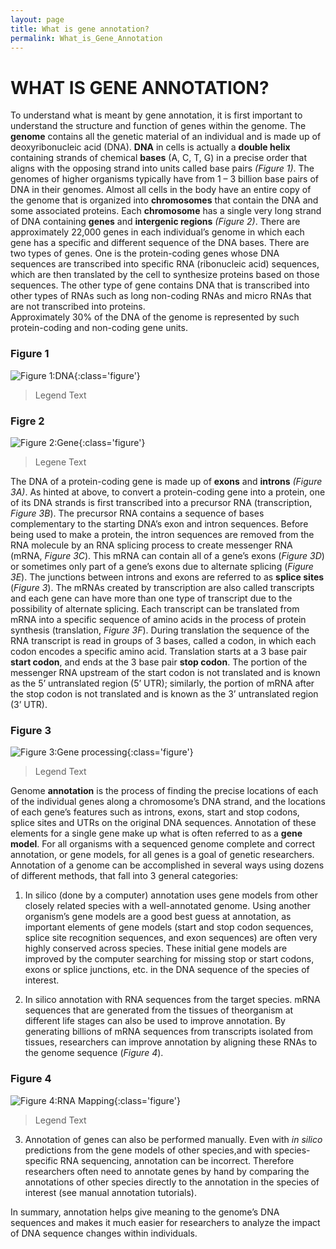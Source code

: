 ```yaml
---
layout: page
title: What is gene annotation?
permalink: What_is_Gene_Annotation
---
```


# WHAT IS GENE ANNOTATION? 

To understand what is meant by gene annotation, it is first important to understand the structure and function of genes within
the genome. The **genome** contains all the genetic material of an individual and is made up of deoxyribonucleic acid (DNA). 
**DNA** in cells is actually a **double helix** containing strands of chemical **bases** (A, C, T, G) in a precise order that
aligns with the opposing strand into units called base pairs *(Figure 1)*.  The genomes of higher organisms typically have 
from 1 – 3 billion base pairs of DNA in their genomes.  Almost all cells in the body have an entire copy of the genome that is 
organized into **chromosomes** that contain the DNA and some associated proteins. Each **chromosome** has a single very long 
strand of DNA containing **genes** and **intergenic regions** *(Figure 2)*. There are approximately 22,000 genes in each 
individual’s genome in which each gene has a specific and different sequence of the DNA bases.  There are two types of genes.
One is the protein-coding genes whose DNA sequences are transcribed into specific RNA (ribonucleic acid) sequences, which are 
then translated by the cell to synthesize proteins based on those sequences.  The other type of gene contains DNA that is 
transcribed into other types of RNAs such as long non-coding RNAs and micro RNAs that are not transcribed into proteins.  
Approximately 30% of the DNA of the genome is represented by such protein-coding and non-coding gene units. 

### Figure 1
![Figure 1:DNA](../assets/img/Figure_1.jpg){:class='figure'} 
> Legend Text

### Figre 2
![Figure 2:Gene](../assets/img/Figure_2.jpg){:class='figure'}
> Legene Text

The DNA of a protein-coding gene is made up of **exons** and **introns** *(Figure 3A)*. As hinted at above, to convert a 
protein-coding gene into a protein, one of its DNA strands is first transcribed into a precursor RNA (transcription, *Figure 
3B*). The precursor RNA contains a sequence of bases complementary to the starting DNA’s exon and intron sequences. Before 
being used to make a protein, the intron sequences are removed from the RNA molecule by an RNA splicing process to create 
messenger RNA (mRNA, *Figure 3C*). This mRNA can contain all of a gene’s exons (*Figure 3D*) or sometimes only part of a 
gene’s exons due to alternate splicing (*Figure 3E*). The junctions between introns and exons are referred to as **splice 
sites** (*Figure 3*). The mRNAs created by transcription are also called transcripts and each gene can have more than one type 
of transcript due to the possibility of alternate splicing. Each transcript can be translated from mRNA into a specific 
sequence of amino acids in the process of protein synthesis (translation, *Figure 3F*). During translation the sequence of the 
RNA transcript is read in groups of 3 bases, called a codon, in which each codon encodes a specific amino acid. Translation 
starts at a 3 base pair **start codon**, and ends at the 3 base pair **stop codon**. The portion of the messenger RNA upstream 
of the start codon is not translated and is known as the 5’ untranslated region (5’ UTR); similarly, the portion of mRNA after
the stop codon is not translated and is known as the 3’ untranslated region (3’ UTR). 


### Figure 3
![Figure 3:Gene processing](../assets/img/Figure_3.jpg){:class='figure'}
> Legend Text

Genome **annotation** is the process of finding the precise locations of each of the individual genes along a chromosome’s DNA 
strand, and the locations of each gene’s features such as introns, exons, start and stop codons, splice sites and UTRs on the
original DNA sequences. Annotation of these elements for a single gene make up what is often referred to as a **gene model**.
For all organisms with a sequenced genome complete and correct annotation, or gene models, for all genes is a goal of genetic 
researchers. Annotation of a genome can be accomplished in several ways using dozens of different methods, that fall into 3 
general categories:

1. In silico (done by a computer) annotation uses gene models from other closely related species with a well-annotated
genome. Using another organism’s gene models are a good best guess at annotation, as important elements of gene models 
(start and stop codon sequences, splice site recognition sequences, and exon sequences) are often very highly conserved 
across species. These initial gene models are improved by the computer searching for missing stop or start codons, exons
or splice junctions, etc. in the DNA sequence of the species of interest.
    
2. In silico annotation with RNA sequences from the target species. mRNA sequences that are generated from the tissues
of theorganism at different life stages can also be used to improve annotation. By generating billions of mRNA sequences
from transcripts isolated from tissues, researchers can improve annotation by aligning these RNAs to the genome sequence
(*Figure 4*). 

### Figure 4
![Figure 4:RNA Mapping](../assets/img/Figure_4.jpg){:class='figure'}
> Legend Text

3. Annotation of genes can also be performed manually. Even with *in silico* predictions from the gene models of other
species,and with species-specific RNA sequencing, annotation can be incorrect. Therefore researchers often need to 
annotate genes by hand by comparing the annotations of other species directly to the annotation in the species of interest 
(see manual annotation tutorials).  


In summary, annotation helps give meaning to the genome’s DNA sequences and makes it much easier for researchers to analyze 
the impact of DNA sequence changes within individuals. 


